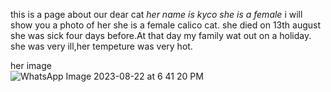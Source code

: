 this is a page about our dear cat 
_her name is kyco she is a female_
i will show you a photo of her
she is a female calico cat.
she died on 13th august
she was sick four days before.At that day my family wat out on a holiday.
she was very ill,her tempeture was very hot.
                                                                                                                                                                                                                            
her image                                                                      
![WhatsApp Image 2023-08-22 at 6 41 20 PM](https://github.com/qaifah/qaifah.github.io/assets/143483582/a12915ca-04d1-4bf3-8390-076bb147b6f5)
